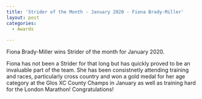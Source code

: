 ```yaml
---
title: 'Strider of the Month - January 2020 - Fiona Brady-Miller'
layout: post
categories:
  - Awards
  
---
```

Fiona Brady-Miller wins Strider of the month for January 2020.

Fiona has not been a Strider for that long but has quickly proved to be an invaluable part of the team. She has been consistnetly attending training and races, particularly cross country and won a gold medal for her age category at the Glos XC County Champs in January as well as training hard for the London Marathon! Congratulations!
